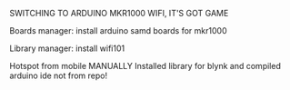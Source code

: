 SWITCHING TO ARDUINO MKR1000
WIFI, IT'S GOT GAME

Boards manager:
install arduino samd boards for mkr1000

Library manager:
install wifi101

Hotspot from mobile
MANUALLY Installed library for blynk and compiled arduino ide not 
from repo!
